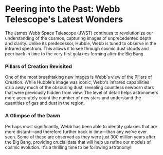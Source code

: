 # Peering into the Past: Webb Telescope's Latest Wonders

The James Webb Space Telescope (JWST) continues to revolutionize our understanding of the cosmos, capturing images of unprecedented depth and clarity. Unlike its predecessor, Hubble, Webb is tuned to observe in the infrared spectrum. This allows it to see through cosmic dust clouds and peer back in time to the very first galaxies forming after the Big Bang.

### Pillars of Creation Revisited

One of the most breathtaking new images is Webb's view of the Pillars of Creation. While Hubble's image was iconic, Webb's infrared capabilities strip away much of the obscuring dust, revealing countless newborn stars that were previously hidden from view. The level of detail helps astronomers more accurately count the number of new stars and understand the quantities of gas and dust in the region.

### A Glimpse of the Dawn

Perhaps most significantly, Webb has been able to identify galaxies that are more distant—and therefore further back in time—than any we've ever seen. Some of these are observed as they were just 300 million years after the Big Bang, providing crucial data that will help us refine our models of cosmic evolution. It's a thrilling time to be following astronomy!
